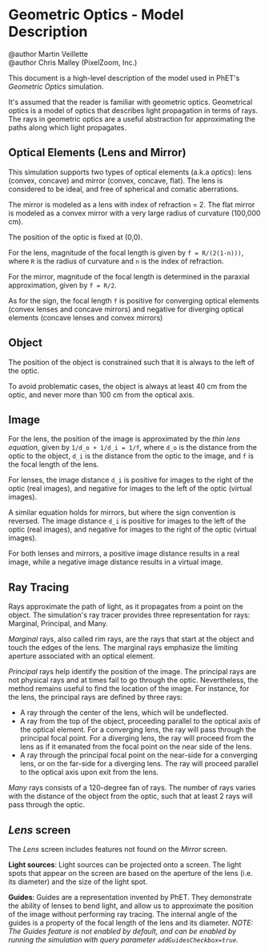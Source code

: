 # Geometric Optics - Model Description

@author Martin Veillette<br>
@author Chris Malley (PixelZoom, Inc.)

This document is a high-level description of the model used in PhET's _Geometric Optics_ simulation.

It's assumed that the reader is familiar with geometric optics. Geometrical optics is a model of optics that describes light propagation in terms of rays. The rays in geometric optics are a useful abstraction for approximating the paths along which light propagates.

## Optical Elements (Lens and Mirror)

This simulation supports two types of optical elements (a.k.a _optics_): lens (convex, concave) and mirror (convex, concave, flat). The lens is considered to be ideal, and free of spherical and comatic aberrations.

The mirror is modeled as a lens with index of refraction = 2. The flat mirror is modeled as a convex mirror with a very large radius of curvature (100,000 cm).

The position of the optic is fixed at (0,0).

For the lens, magnitude of the focal length is given by `f = R/(2(1-n)))`, where `R` is the radius of curvature and `n` is the index of refraction.

For the mirror, magnitude of the focal length is determined in the paraxial approximation, given by
`f = R/2`.

As for the sign, the focal length `f` is positive for converging optical elements (convex lenses and concave mirrors)
and negative for diverging optical elements (concave lenses and convex mirrors)

## Object

The position of the object is constrained such that it is always to the left of the optic.

To avoid problematic cases, the object is always at least 40 cm from the optic, and never more than 100 cm from the optical axis.

## Image

For the lens, the position of the image is approximated by the _thin lens equation_, given by `1/d_o + 1/d_i = 1/f`, where `d_o` is the distance from the optic to the object, `d_i` is the distance from the optic to the image, and `f` is the focal length of the lens.

For lenses, the image distance `d_i` is positive for images to the right of the optic (real images), and negative for images to the left of the optic (virtual images).

A similar equation holds for mirrors, but where the sign convention is reversed. The image distance `d_i` is positive for images to the left of the optic (real images), and negative for images to the right of the optic (virtual images).

For both lenses and mirrors, a positive image distance results in a real image, while a negative image distance results in a virtual image.

## Ray Tracing

Rays approximate the path of light, as it propagates from a point on the object. The simulation's ray tracer provides three representation for rays: Marginal, Principal, and Many.

_Marginal_ rays, also called rim rays, are the rays that start at the object and touch the edges of the lens. The
marginal rays emphasize the limiting aperture associated with an optical element.

_Principal_ rays help identify the position of the image. The principal rays are not physical
rays and at times fail to go through the optic. Nevertheless, the method remains useful to find the location of the
image. For instance, for the lens, the principal rays are defined by three rays:

- A ray through the center of the lens, which will be undeflected.
- A ray from the top of the object, proceeding parallel to the optical axis of the optical element. For a converging lens, the ray will pass through the principal focal point. For a diverging lens, the ray will proceed from the lens as if it emanated from the focal point on the near side of the lens.
- A ray through the principal focal point on the near-side for a converging lens, or on the far-side for a diverging lens. The ray will proceed parallel to the optical axis upon exit from the lens.

_Many_ rays consists of a 120-degree fan of rays. The number of rays varies with the distance of the object from the optic, such that at least 2 rays will pass through the optic.

## _Lens_ screen

The _Lens_ screen includes features not found on the _Mirror_ screen.

**Light sources**: Light sources can be projected onto a screen. The light spots that appear on the screen are based on the aperture of the lens (i.e. its diameter) and the size of the light spot.

**Guides**: Guides are a representation invented by PhET. They demonstrate the ability of lenses to bend light, and allow us to approximate the position of the image without performing ray tracing. The internal angle of the guides is a property of the focal length of the lens and its diameter. _NOTE: The Guides feature is not enabled by default, and can be enabled by running the simulation with query parameter `addGuidesCheckbox=true`._


